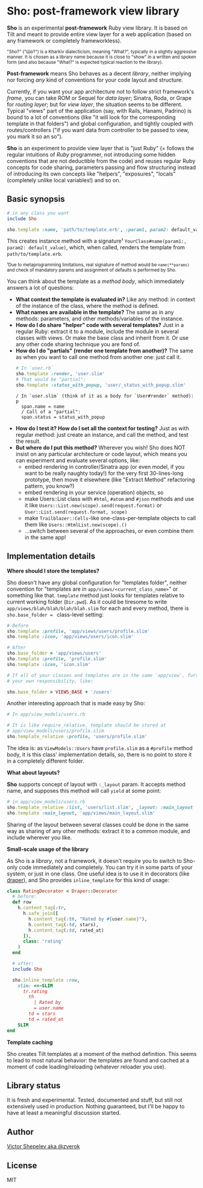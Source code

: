 # Sho: post-framework view library

**Sho** is an experimental **post-framework** Ruby view library. It is based on Tilt and meant to provide entire view layer for a web application (based on any framework or completely frameworkless).

<small>"Sho?" ("Шо?") is a Kharkiv dialecticism, meaning "What?", typically in a slightly aggressive manner. It is chosen as a library name because it is close to "show" in a written and spoken form (and also because "What?" is expected typical reaction to the library).</small>

**Post-framework** means Sho behaves as a decent _library_, neither implying nor forcing _any_ kind of conventions for your code layout and structure.

Currently, if you want your app architecture not to follow strict framework's _frame_, you can take ROM or Sequel for _data layer_; Sinatra, Roda, or Grape for _routing layer_; but for _view layer_, the situation seems to be different. Typical "views" part of the application (say, with Rails, Hanami, Padrino) is bound to a lot of conventions (like "it will look for the corresponding template in that folders") and global configuration, and tightly coupled with routes/controllers ("if you want data from controller to be passed to view, you mark it so an so").

**Sho** is an experiment to provide view layer that is "just Ruby" (= follows the regular intuitions of _Ruby_ programmer, not introducing some hidden conventions that are not deductible from the code) and reuses regular Ruby concepts for code sharing, parameters passing and flow structuring instead of introducing its own concepts like "helpers", "exposures", "locals" (completely unlike local variables!) and so on.

## Basic synopsis

```ruby
# in any class you want
include Sho

sho.template :name, 'path/to/template.erb', :param1, param2: default_value
```

This creates instance method with a signature¹ `YourClass#name(param1:, param2: default_value)`, which, when called, renders the template from `path/to/template.erb`.

<small>¹Due to metaprogramming limitations, real signature of method would be `name(**params)` and check of mandatory params and assignment of defaults is performed by Sho.</small>

You can think about the template as a _method body_, which immediately answers a lot of questions:

* **What context the template is evaluated in?** Like any method: in context of the instance of the class, where the method is defined.
* **What names are available in the template?** The same as in any methods: parameters, and other methods/variables of the instance.
* **How do I do share "helper" code with several templates?** Just in a regular Ruby: extract it to a module, include the module in several classes with views. Or make the base class and inherit from it. Or use any other code sharing technique you are fond of.
* **How do I do "partials" (render one template from another)?** The same as when you want to call one method from another one: just call it.
  ```ruby
  # In `user.rb`
  sho.template :render, 'user.slim'
  # That would be "partial":
  sho.template :status_with_popup, 'user/_status_with_popup.slim'
  ```
  ```slim
  / In `user.slim` (think of it as a body for `User#render` method):
  p
    span.name = name
    / Call of a "partial":
    span.status = status_with_popup
  ```
* **How do I test it? How do I set all the context for testing?** Just as with regular method: just create an instance, and call the method, and test the result.
* **But where do I put this method?** Wherever you wish! Sho does NOT insist on any particular architecture or code layout, which means you can experiment and evaluate several options, like:
  * embed rendering in controller/Sinatra app (or even model, if you want to be really naughty today!) for the very first 30-lines-long prototype, then move it elsewhere (like "Extract Method" refactoring pattern, you know?)
  * embed rendering in your service (operation) objects, so
  * make Users::List class with `#html`, `#atom` and `#json` methods and use it like `Users::List.new(scope).send(request.format)` or `User::List.send(request.format, scope)`
  * make `Trailblazer::Cells`-like one-class-per-template objects to call them like `Users::HtmlList.new(scope).()`
  * ...switch between several of the approaches, or even combine them in the same app!

## Implementation details

**Where should I store the templates?**

Sho doesn't have any global configuration for "templates folder", neither convention for "templates are in `app/views/<current_class_name>`" or something like that. `template` method just looks for templates relative to current working folder (`Dir.pwd`). As it could be tiresome to write `app/views/blah/blah/blah/blah.slim` for each and every method, there is `sho.base_folder = ` class-level setting:

```ruby
# Before
sho.template :profile, 'app/views/users/profile.slim'
sho.template :icon, 'app/views/users/icon.slim'

# After
sho.base_folder = 'app/views/users'
sho.template :profile, 'profile.slim'
sho.template :icon, 'icon.slim'

# If all of your classes and templates are in the same `app/view`, further shortcutting is
# your own responsibility, like:

sho.base_folder = VIEWS_BASE + '/users'
```

Another interesting approach that is made easy by Sho:
```ruby
# In app/view_models/users.rb

# It is like require_relative, template should be stored at
# app/view_models/users/profile.slim
sho.template_relative :profile, 'users/profile.slim'
```

The idea is: as `ViewModels::Users` have `profile.slim` as a `#profile` method body, it is this class' implementation details, so, there is no point to store it in a completely different folder.

**What about layouts?**

**Sho** supports concept of layout with `:_layout` param. It accepts method name, and supposes this method will call `yield` at some point:

```ruby
# in app/view_models/users.rb
sho.template_relative :list, 'users/list.slim', _layout: :main_layout
sho.template :main_layout, 'app/views/main_layout.slim'
```

Sharing of the layout between several classes could be done in the same way as sharing of any other methods: extract it to a common module, and include wherever you like.

**Small-scale usage of the library**

As Sho is a _library_, not a framework, it doesn't require you to switch to Sho-only code immediately and completely. You can try it in some parts of your system, or just in one class. One useful idea is to use it in decorators (like [draper](https://github.com/drapergem/draper)), and Sho provides `inline_template` for this kind of usage:

```ruby
class RatingDecorator < Draper::Decorator
  # before:
  def row
    h.content_tag(:tr,
      h.safe_join([
        h.content_tag(:th, "Rated by #{user.name}"),
        h.content_tag(:td, stars),
        h.content_tag(:td, rated_at)
      ]),
      class: 'rating'
    )
  end

  # after:
  include Sho

  sho.inline_template :row,
    slim: <<~SLIM
      tr.rating
        th
          | Rated by
          = user.name
        td = stars
        td = rated_at
    SLIM
end
```

**Template caching**

Sho creates Tilt templates at a moment of the method definition. This seems to lead to most natural behavior: the templates are found and cached at a moment of code loading/reloading (whatever reloader you use).

## Library status

It is fresh and experimental. Tested, documented and stuff, but still not extensively used in production. Nothing guaranteed, but I'll be happy to have at least a meaningful discussion started.

## Author

[Victor Shepelev aka @zverok](https://zverok.github.io)

## License

MIT
